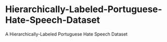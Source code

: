 # Hierarchically-Labeled-Portuguese-Hate-Speech-Dataset
A Hierarchically-Labeled Portuguese Hate Speech Dataset
